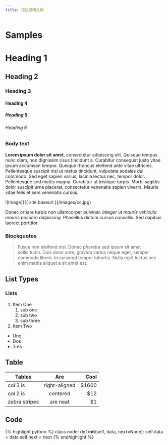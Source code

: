 ```yaml
---
title: 语法说明文档
---
```


# Samples

# Heading 1

## Heading 2

### Heading 3

#### Heading 4

##### Heading 5

###### Heading 6

### Body text

**Lorem ipsum dolor sit amet**, consectetur adipiscing elit. Quisque tempus nunc diam, non dignissim risus tincidunt a. Curabitur consequat justo vitae ipsum accumsan tempor. Quisque rhoncus eleifend ante vitae ultricies. Pellentesque suscipit nisl ut metus tincidunt, vulputate sodales dui commodo. Sed eget sapien varius, lacinia lectus nec, tempor dolor. Pellentesque sed mattis magna. Curabitur ut tristique turpis. Morbi sagittis dolor suscipit urna placerat, consectetur venenatis sapien viverra. Mauris vitae felis et sem venenatis cursus.


![Image]({{ site.baseurl }}/images/cc.jpg)


Donec ornare turpis non ullamcorper pulvinar. *Integer ut mauris vehicula mauris posuere adipiscing.* Phasellus dictum cursus convallis. Sed dapibus laoreet porttitor.

### Blockquotes

> Fusce non eleifend nisi. Donec pharetra sed ipsum sit amet sollicitudin. Duis dolor ante, gravida varius neque eget, semper commodo libero. In euismod tempor lobortis. Nulla eget lectus nec enim mattis aliquet a sit amet est.

## List Types

### Lists

1. Item One
   1. sub one
   2. sub two
   3. sub three
2. Item Two

* Uno
* Dos
* Tres


## Table

| Tables        | Are           | Cool  |
| ------------- |:-------------:| -----:|
| col 3 is      | right-aligned | $1600 |
| col 2 is      | centered      |   $12 |
| zebra stripes | are neat      |    $1 |


## Code

{% highlight python %}
class node:
    def __init__(self, data, next=None):
        self.data = data
        self.next = next
{% endhighlight %}
